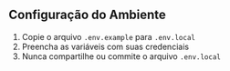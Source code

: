 ## Configuração do Ambiente

1. Copie o arquivo `.env.example` para `.env.local`
2. Preencha as variáveis com suas credenciais
3. Nunca compartilhe ou commite o arquivo `.env.local` 